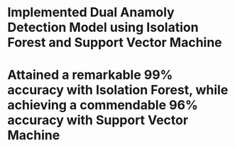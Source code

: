 # Implemented Dual Anamoly Detection Model using Isolation Forest and Support Vector Machine 
# Attained a remarkable 99% accuracy with Isolation Forest, while achieving a commendable 96% accuracy with Support Vector Machine 
